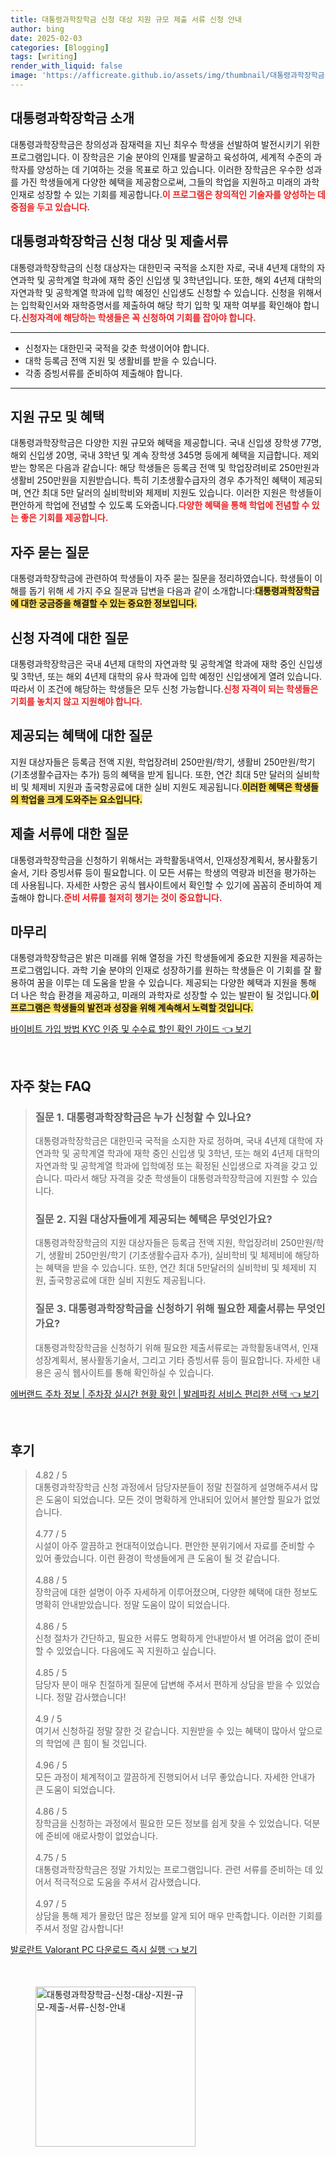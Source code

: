 ```yaml
---
title: 대통령과학장학금 신청 대상 지원 규모 제출 서류 신청 안내
author: bing
date: 2025-02-03
categories: [Blogging]
tags: [writing]
render_with_liquid: false
image: 'https://afficreate.github.io/assets/img/thumbnail/대통령과학장학금-신청-대상-지원-규모-제출-서류-신청-안내.webp'
---
```



<h2 id='대통령과학장학금_소개'>대통령과학장학금 소개</h2>

<p>대통령과학장학금은 창의성과 잠재력을 지닌 최우수 학생을 선발하여 발전시키기 위한 프로그램입니다. 이 장학금은 기술 분야의 인재를 발굴하고 육성하여, 세계적 수준의 과학자를 양성하는 데 기여하는 것을 목표로 하고 있습니다. 이러한 장학금은 우수한 성과를 가진 학생들에게 다양한 혜택을 제공함으로써, 그들의 학업을 지원하고 미래의 과학 인재로 성장할 수 있는 기회를 제공합니다.<b><span style="color: #ee2323;">이 프로그램은 창의적인 기술자를 양성하는 데 중점을 두고 있습니다.</span></b></p>

<h2 id='신청대상_및_서류'>대통령과학장학금 신청 대상 및 제출서류</h2>

<p>대통령과학장학금의 신청 대상자는 대한민국 국적을 소지한 자로, 국내 4년제 대학의 자연과학 및 공학계열 학과에 재학 중인 신입생 및 3학년입니다. 또한, 해외 4년제 대학의 자연과학 및 공학계열 학과에 입학 예정인 신입생도 신청할 수 있습니다. 신청을 위해서는 입학확인서와 재학증명서를 제출하여 해당 학기 입학 및 재학 여부를 확인해야 합니다.<b><span style="color: #ee2323;">신청자격에 해당하는 학생들은 꼭 신청하여 기회를 잡아야 합니다.</span></b></p>

<hr />

<ul>
    <li>신청자는 대한민국 국적을 갖춘 학생이어야 합니다.</li>
    <li>대학 등록금 전액 지원 및 생활비를 받을 수 있습니다.</li>
    <li>각종 증빙서류를 준비하여 제출해야 합니다.</li>
</ul>

<hr />

<h2 id='지원규모_및_혜택'>지원 규모 및 혜택</h2>

<p>대통령과학장학금은 다양한 지원 규모와 혜택을 제공합니다. 국내 신입생 장학생 77명, 해외 신입생 20명, 국내 3학년 및 계속 장학생 345명 등에게 혜택을 지급합니다. 제외받는 항목은 다음과 같습니다: 해당 학생들은 등록금 전액 및 학업장려비로 250만원과 생활비 250만원을 지원받습니다. 특히 기초생활수급자의 경우 추가적인 혜택이 제공되며, 연간 최대 5만 달러의 실비학비와 체제비 지원도 있습니다. 이러한 지원은 학생들이 편안하게 학업에 전념할 수 있도록 도와줍니다.<b><span style="color: #ee2323;">다양한 혜택을 통해 학업에 전념할 수 있는 좋은 기회를 제공합니다.</span></b></p>

<h2 id='자주_묻는_질문'>자주 묻는 질문</h2>

<p>대통령과학장학금에 관련하여 학생들이 자주 묻는 질문을 정리하였습니다. 학생들이 이해를 돕기 위해 세 가지 주요 질문과 답변을 다음과 같이 소개합니다:<b><span style="background-color: #ffe066;">대통령과학장학금에 대한 궁금증을 해결할 수 있는 중요한 정보입니다.</span></b></p>

<h2 id='신청_자격_질문'>신청 자격에 대한 질문</h2>

<p>대통령과학장학금은 국내 4년제 대학의 자연과학 및 공학계열 학과에 재학 중인 신입생 및 3학년, 또는 해외 4년제 대학의 유사 학과에 입학 예정인 신입생에게 열려 있습니다. 따라서 이 조건에 해당하는 학생들은 모두 신청 가능합니다.<b><span style="color: #ee2323;">신청 자격이 되는 학생들은 기회를 놓치지 않고 지원해야 합니다.</span></b></p>

<h2 id='혜택_질문'>제공되는 혜택에 대한 질문</h2>

<p>지원 대상자들은 등록금 전액 지원, 학업장려비 250만원/학기, 생활비 250만원/학기(기초생활수급자는 추가) 등의 혜택을 받게 됩니다. 또한, 연간 최대 5만 달러의 실비학비 및 체제비 지원과 출국항공료에 대한 실비 지원도 제공됩니다.<b><span style="background-color: #ffe066;">이러한 혜택은 학생들의 학업을 크게 도와주는 요소입니다.</span></b></p>

<h2 id='제출서류_질문'>제출 서류에 대한 질문</h2>

<p>대통령과학장학금을 신청하기 위해서는 과학활동내역서, 인재성장계획서, 봉사활동기술서, 기타 증빙서류 등이 필요합니다. 이 모든 서류는 학생의 역량과 비전을 평가하는 데 사용됩니다. 자세한 사항은 공식 웹사이트에서 확인할 수 있기에 꼼꼼히 준비하여 제출해야 합니다.<b><span style="color: #ee2323;">준비 서류를 철저히 챙기는 것이 중요합니다.</span></b></p>

<h2 id='마무리'>마무리</h2>

<p>대통령과학장학금은 밝은 미래를 위해 열정을 가진 학생들에게 중요한 지원을 제공하는 프로그램입니다. 과학 기술 분야의 인재로 성장하기를 원하는 학생들은 이 기회를 잘 활용하여 꿈을 이루는 데 도움을 받을 수 있습니다. 제공되는 다양한 혜택과 지원을 통해 더 나은 학습 환경을 제공하고, 미래의 과학자로 성장할 수 있는 발판이 될 것입니다.<b><span style="background-color: #ffe066;">이 프로그램은 학생들의 발전과 성장을 위해 계속해서 노력할 것입니다.</span></b></p>


<p><a class="click-button" title="바이비트 가입 방법 KYC 인증 및 수수료 할인 확인 가이드" href="https://afficreate.github.io/posts/%EB%B0%94%EC%9D%B4%EB%B9%84%ED%8A%B8-%EA%B0%80%EC%9E%85-%EB%B0%A9%EB%B2%95-KYC-%EC%9D%B8%EC%A6%9D-%EB%B0%8F-%EC%88%98%EC%88%98%EB%A3%8C-%ED%95%A0%EC%9D%B8-%ED%99%95%EC%9D%B8-%EA%B0%80%EC%9D%B4%EB%93%9C/" rel="dofollow">바이비트 가입 방법 KYC 인증 및 수수료 할인 확인 가이드 👈 보기</a></p><br>
<h2 id='자주_찾는_FAQ'>자주 찾는 FAQ</h2>
<div itemscope="" itemtype="https://schema.org/FAQPage"> 
<blockquote> 
<div itemscope="" itemprop="mainEntity" itemtype="https://schema.org/Question"> 
<h3 itemprop="name">질문 1. 대통령과학장학금은 누가 신청할 수 있나요?</h3> 
<div itemscope="" itemprop="acceptedAnswer" itemtype="https://schema.org/Answer"> 
<span itemprop="text"> 
<p>대통령과학장학금은 대한민국 국적을 소지한 자로 정하며, 국내 4년제 대학에 자연과학 및 공학계열 학과에 재학 중인 신입생 및 3학년, 또는 해외 4년제 대학의 자연과학 및 공학계열 학과에 입학예정 또는 확정된 신입생으로 자격을 갖고 있습니다. 따라서 해당 자격을 갖춘 학생들이 대통령과학장학금에 지원할 수 있습니다.</p> 
</span> 
</div> 
</div> 

<div itemscope="" itemprop="mainEntity" itemtype="https://schema.org/Question"> 
<h3 itemprop="name">질문 2. 지원 대상자들에게 제공되는 혜택은 무엇인가요?</h3> 
<div itemscope="" itemprop="acceptedAnswer" itemtype="https://schema.org/Answer"> 
<span itemprop="text"> 
<p>대통령과학장학금의 지원 대상자들은 등록금 전액 지원, 학업장려비 250만원/학기, 생활비 250만원/학기 (기초생활수급자 추가), 실비학비 및 체제비에 해당하는 혜택을 받을 수 있습니다. 또한, 연간 최대 5만달러의 실비학비 및 체제비 지원, 출국항공료에 대한 실비 지원도 제공됩니다.</p> 
</span> 
</div> 
</div> 

<div itemscope="" itemprop="mainEntity" itemtype="https://schema.org/Question"> 
<h3 itemprop="name">질문 3. 대통령과학장학금을 신청하기 위해 필요한 제출서류는 무엇인가요?</h3> 
<div itemscope="" itemprop="acceptedAnswer" itemtype="https://schema.org/Answer"> 
<span itemprop="text"> 
<p>대통령과학장학금을 신청하기 위해 필요한 제출서류로는 과학활동내역서, 인재성장계획서, 봉사활동기술서, 그리고 기타 증빙서류 등이 필요합니다. 자세한 내용은 공식 웹사이트를 통해 확인하실 수 있습니다.</p> 
</span> 
</div> 
</div> 
</blockquote> 
</div>
<p><a class="click-button" title="에버랜드 주차 정보 | 주차장 실시간 현황 확인 | 발레파킹 서비스 편리한 선택" href="https://afficreate.github.io/posts/%EC%97%90%EB%B2%84%EB%9E%9C%EB%93%9C-%EC%A3%BC%EC%B0%A8-%EC%A0%95%EB%B3%B4-%EC%A3%BC%EC%B0%A8%EC%9E%A5-%EC%8B%A4%EC%8B%9C%EA%B0%84-%ED%98%84%ED%99%A9-%ED%99%95%EC%9D%B8-%EB%B0%9C%EB%A0%88%ED%8C%8C%ED%82%B9-%EC%84%9C%EB%B9%84%EC%8A%A4-%ED%8E%B8%EB%A6%AC%ED%95%9C-%EC%84%A0%ED%83%9D/" rel="dofollow">에버랜드 주차 정보 | 주차장 실시간 현황 확인 | 발레파킹 서비스 편리한 선택 👈 보기</a></p><br>
<h2 id='후기'>후기</h2>
<div itemscope itemtype="https://schema.org/Product">
  <blockquote>
  <div itemprop="review" itemscope itemtype="https://schema.org/Review">
      <div itemprop="reviewRating" itemscope itemtype="https://schema.org/Rating"> <span itemprop="ratingValue">4.82</span> / <span itemprop="bestRating">5</span> </div>
      <span itemprop="reviewBody">대통령과학장학금 신청 과정에서 담당자분들이 정말 친절하게 설명해주셔서 많은 도움이 되었습니다. 모든 것이 명확하게 안내되어 있어서 불안할 필요가 없었습니다.</span>
  </div>
  <br>
  <div itemprop="review" itemscope itemtype="https://schema.org/Review">
      <div itemprop="reviewRating" itemscope itemtype="https://schema.org/Rating"> <span itemprop="ratingValue">4.77</span> / <span itemprop="bestRating">5</span> </div>
      <span itemprop="reviewBody">시설이 아주 깔끔하고 현대적이었습니다. 편안한 분위기에서 자료를 준비할 수 있어 좋았습니다. 이런 환경이 학생들에게 큰 도움이 될 것 같습니다.</span>
  </div>
  <br>
  <div itemprop="review" itemscope itemtype="https://schema.org/Review">
      <div itemprop="reviewRating" itemscope itemtype="https://schema.org/Rating"> <span itemprop="ratingValue">4.88</span> / <span itemprop="bestRating">5</span> </div>
      <span itemprop="reviewBody">장학금에 대한 설명이 아주 자세하게 이루어졌으며, 다양한 혜택에 대한 정보도 명확히 안내받았습니다. 정말 도움이 많이 되었습니다.</span>
  </div>
  <br>
  <div itemprop="review" itemscope itemtype="https://schema.org/Review">
      <div itemprop="reviewRating" itemscope itemtype="https://schema.org/Rating"> <span itemprop="ratingValue">4.86</span> / <span itemprop="bestRating">5</span> </div>
      <span itemprop="reviewBody">신청 절차가 간단하고, 필요한 서류도 명확하게 안내받아서 별 어려움 없이 준비할 수 있었습니다. 다음에도 꼭 지원하고 싶습니다.</span>
  </div>
  <br>
  <div itemprop="review" itemscope itemtype="https://schema.org/Review">
      <div itemprop="reviewRating" itemscope itemtype="https://schema.org/Rating"> <span itemprop="ratingValue">4.85</span> / <span itemprop="bestRating">5</span> </div>
      <span itemprop="reviewBody">담당자 분이 매우 친절하게 질문에 답변해 주셔서 편하게 상담을 받을 수 있었습니다. 정말 감사했습니다!</span>
  </div>
  <br>
  <div itemprop="review" itemscope itemtype="https://schema.org/Review">
      <div itemprop="reviewRating" itemscope itemtype="https://schema.org/Rating"> <span itemprop="ratingValue">4.9</span> / <span itemprop="bestRating">5</span> </div>
      <span itemprop="reviewBody">여기서 신청하길 정말 잘한 것 같습니다. 지원받을 수 있는 혜택이 많아서 앞으로의 학업에 큰 힘이 될 것입니다.</span>
  </div>
  <br>
  <div itemprop="review" itemscope itemtype="https://schema.org/Review">
      <div itemprop="reviewRating" itemscope itemtype="https://schema.org/Rating"> <span itemprop="ratingValue">4.96</span> / <span itemprop="bestRating">5</span> </div>
      <span itemprop="reviewBody">모든 과정이 체계적이고 깔끔하게 진행되어서 너무 좋았습니다. 자세한 안내가 큰 도움이 되었습니다.</span>
  </div>
  <br>
  <div itemprop="review" itemscope itemtype="https://schema.org/Review">
      <div itemprop="reviewRating" itemscope itemtype="https://schema.org/Rating"> <span itemprop="ratingValue">4.86</span> / <span itemprop="bestRating">5</span> </div>
      <span itemprop="reviewBody">장학금을 신청하는 과정에서 필요한 모든 정보를 쉽게 찾을 수 있었습니다. 덕분에 준비에 애로사항이 없었습니다.</span>
  </div>
  <br>
  <div itemprop="review" itemscope itemtype="https://schema.org/Review">
      <div itemprop="reviewRating" itemscope itemtype="https://schema.org/Rating"> <span itemprop="ratingValue">4.75</span> / <span itemprop="bestRating">5</span> </div>
      <span itemprop="reviewBody">대통령과학장학금은 정말 가치있는 프로그램입니다. 관련 서류를 준비하는 데 있어서 적극적으로 도움을 주셔서 감사했습니다.</span>
  </div>
  <br>
  <div itemprop="review" itemscope itemtype="https://schema.org/Review">
      <div itemprop="reviewRating" itemscope itemtype="https://schema.org/Rating"> <span itemprop="ratingValue">4.97</span> / <span itemprop="bestRating">5</span> </div>
      <span itemprop="reviewBody">상담을 통해 제가 몰랐던 많은 정보를 알게 되어 매우 만족합니다. 이러한 기회를 주셔서 정말 감사합니다!</span>
  </div>
  </blockquote>
</div>
<p><a class="click-button" title="발로란트 Valorant PC 다운로드 즉시 실행" href="https://afficreate.github.io/posts/%EB%B0%9C%EB%A1%9C%EB%9E%80%ED%8A%B8-Valorant-PC-%EB%8B%A4%EC%9A%B4%EB%A1%9C%EB%93%9C-%EC%A6%89%EC%8B%9C-%EC%8B%A4%ED%96%89/" rel="dofollow">발로란트 Valorant PC 다운로드 즉시 실행 👈 보기</a></p><br>
<figure class="image"><img src="https://afficreate.github.io/assets/img/thumbnail/대통령과학장학금-신청-대상-지원-규모-제출-서류-신청-안내.webp" alt="대통령과학장학금-신청-대상-지원-규모-제출-서류-신청-안내" width="256" height="256"></figure>